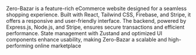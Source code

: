 Zero-Bazar is a feature-rich eCommerce website designed for a seamless shopping experience. Built with React, Tailwind CSS, Firebase, and Stripe, it offers a responsive and user-friendly interface. The backend, powered by Express.js, Node.js, and Stripe, ensures secure transactions and efficient performance. State management with Zustand and optimized UI components enhance usability, making Zero-Bazar a scalable and high-performing online marketplace
